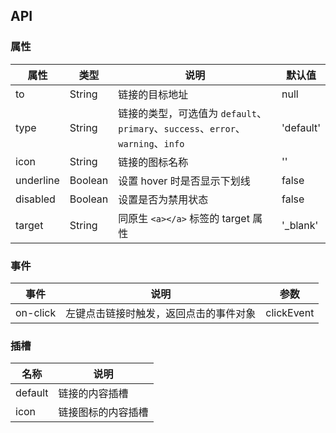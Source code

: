 ## API

### 属性

| 属性      | 类型    | 说明                                                                             | 默认值    |
| --------- | ------- | -------------------------------------------------------------------------------- | --------- |
| to        | String  | 链接的目标地址                                                                   | null      |
| type      | String  | 链接的类型，可选值为 `default`、`primary`、`success`、`error`、`warning`、`info` | 'default' |
| icon      | String  | 链接的图标名称                                                                   | ''        |
| underline | Boolean | 设置 hover 时是否显示下划线                                                      | false     |
| disabled  | Boolean | 设置是否为禁用状态                                                               | false     |
| target    | String  | 同原生 `<a></a>` 标签的 target 属性                                              | '\_blank' |

### 事件

| 事件     | 说明                                   | 参数       |
| -------- | -------------------------------------- | ---------- |
| on-click | 左键点击链接时触发，返回点击的事件对象 | clickEvent |

### 插槽

| 名称    | 说明               |
| ------- | ------------------ |
| default | 链接的内容插槽     |
| icon    | 链接图标的内容插槽 |
